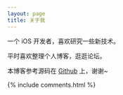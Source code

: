 ```yaml
---
layout: page
title: 关于我 
---
```


一个 iOS  开发者，喜欢研究一些新技术。
<p>
平时喜欢整理个人博客，逛逛论坛。


<p>



本博客参考源码在 <a target="_blank" href='https://github.com/leopardpan/leopardpan.github.io/'>Github</a> 上，谢谢~

{% include comments.html %}



